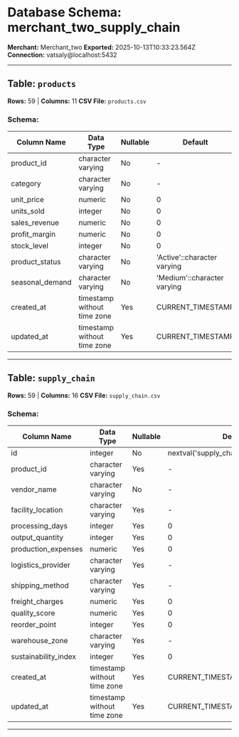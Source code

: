 # Database Schema: merchant_two_supply_chain
**Merchant:** Merchant_two
**Exported:** 2025-10-13T10:33:23.564Z
**Connection:** vatsaly@localhost:5432

---

## Table: `products`

**Rows:** 59 | **Columns:** 11
**CSV File:** `products.csv`

### Schema:

| Column Name | Data Type | Nullable | Default |
|-------------|-----------|----------|---------|
| product_id | character varying | No | - |
| category | character varying | No | - |
| unit_price | numeric | No | 0 |
| units_sold | integer | No | 0 |
| sales_revenue | numeric | No | 0 |
| profit_margin | numeric | No | 0 |
| stock_level | integer | No | 0 |
| product_status | character varying | No | 'Active'::character varying |
| seasonal_demand | character varying | No | 'Medium'::character varying |
| created_at | timestamp without time zone | Yes | CURRENT_TIMESTAMP |
| updated_at | timestamp without time zone | Yes | CURRENT_TIMESTAMP |

---

## Table: `supply_chain`

**Rows:** 59 | **Columns:** 16
**CSV File:** `supply_chain.csv`

### Schema:

| Column Name | Data Type | Nullable | Default |
|-------------|-----------|----------|---------|
| id | integer | No | nextval('supply_chain_id_seq'::regclass) |
| product_id | character varying | Yes | - |
| vendor_name | character varying | No | - |
| facility_location | character varying | Yes | - |
| processing_days | integer | Yes | 0 |
| output_quantity | integer | Yes | 0 |
| production_expenses | numeric | Yes | 0 |
| logistics_provider | character varying | Yes | - |
| shipping_method | character varying | Yes | - |
| freight_charges | numeric | Yes | 0 |
| quality_score | numeric | Yes | 0 |
| reorder_point | integer | Yes | 0 |
| warehouse_zone | character varying | Yes | - |
| sustainability_index | integer | Yes | 0 |
| created_at | timestamp without time zone | Yes | CURRENT_TIMESTAMP |
| updated_at | timestamp without time zone | Yes | CURRENT_TIMESTAMP |

---
